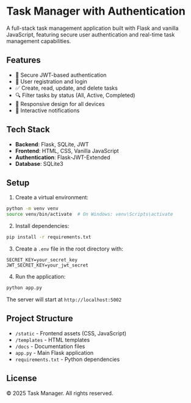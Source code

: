 # Task Manager with Authentication

A full-stack task management application built with Flask and vanilla JavaScript, featuring secure user authentication and real-time task management capabilities.

## Features

- 🔐 Secure JWT-based authentication
- 👤 User registration and login
- ✅ Create, read, update, and delete tasks
- 🔍 Filter tasks by status (All, Active, Completed)
- 📱 Responsive design for all devices
- 🔔 Interactive notifications

## Tech Stack

- **Backend**: Flask, SQLite, JWT
- **Frontend**: HTML, CSS, Vanilla JavaScript
- **Authentication**: Flask-JWT-Extended
- **Database**: SQLite3

## Setup

1. Create a virtual environment:
```bash
python -m venv venv
source venv/bin/activate  # On Windows: venv\Scripts\activate
```

2. Install dependencies:
```bash
pip install -r requirements.txt
```

3. Create a `.env` file in the root directory with:
```
SECRET_KEY=your_secret_key
JWT_SECRET_KEY=your_jwt_secret
```

4. Run the application:
```bash
python app.py
```

The server will start at `http://localhost:5002`

## Project Structure

- `/static` - Frontend assets (CSS, JavaScript)
- `/templates` - HTML templates
- `/docs` - Documentation files
- `app.py` - Main Flask application
- `requirements.txt` - Python dependencies

## License

© 2025 Task Manager. All rights reserved.
